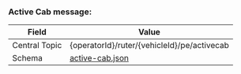 ### Active Cab message:
| Field         | Value                                             |
|---------------|---------------------------------------------------|
| Central Topic | {operatorId}/ruter/{vehicleId}/pe/activecab       |
| Schema        | [ active-cab.json ](json-schemas/active-cab.json) |
